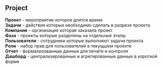 ## Project

**Проект** - мероприятие которое длится время   
**Задачи** - действия которые необходимо сделать в разрезе проекта    
**Компания** - организация которая заказала проект   
**Фаза** - проекты которые разделены на отдельные этапы   
**Пользователи** - сотрудники которые выполняют задачи проекта   
**Роли** - набор прав для пользователей в текущшем проекте  
**Отчет** - формализованные данные для печати и контроля   
**Дашборд** - централизированные и агрегированные данные в короткой форме   
